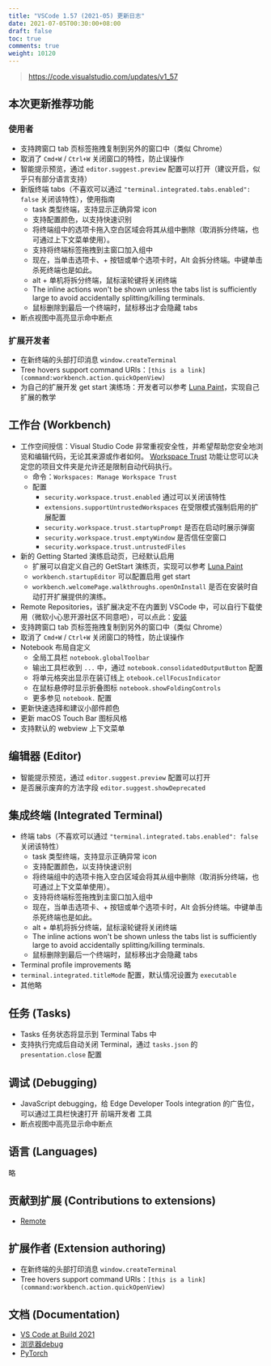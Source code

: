 ```yaml
---
title: "VSCode 1.57 (2021-05) 更新日志"
date: 2021-07-05T00:30:00+08:00
draft: false
toc: true
comments: true
weight: 10120
---
```


> https://code.visualstudio.com/updates/v1_57

## 本次更新推荐功能

### 使用者

* 支持跨窗口 tab 页标签拖拽复制到另外的窗口中（类似 Chrome）
* 取消了 `Cmd+W` / `Ctrl+W` 关闭窗口的特性，防止误操作
* 智能提示预览，通过 `editor.suggest.preview` 配置可以打开（建议开启，似乎只有部分语言支持）
* 新版终端 tabs（不喜欢可以通过 `"terminal.integrated.tabs.enabled": false` 关闭该特性），使用指南
    * task 类型终端，支持显示正确异常 icon
    * 支持配置颜色，以支持快速识别
    * 将终端组中的选项卡拖入空白区域会将其从组中删除（取消拆分终端，也可通过上下文菜单使用）。
    * 支持将终端标签拖拽到主窗口加入组中
    * 现在，当单击选项卡、+ 按钮或单个选项卡时，Alt 会拆分终端。中键单击杀死终端也是如此。
    * alt + 单机将拆分终端，鼠标滚轮键将关闭终端
    * The inline actions won't be shown unless the tabs list is sufficiently large to avoid accidentally splitting/killing terminals.
    * 鼠标删除到最后一个终端时，鼠标移出才会隐藏 tabs
* 断点视图中高亮显示命中断点

### 扩展开发者

* 在新终端的头部打印消息 `window.createTerminal`
* Tree hovers support command URIs：`[this is a link](command:workbench.action.quickOpenView)`
* 为自己的扩展开发 get start 演练场：开发者可以参考 [Luna Paint](https://marketplace.visualstudio.com/items?itemName=Tyriar.luna-paint)，实现自己扩展的教学

## 工作台 (Workbench)

* 工作空间授信：Visual Studio Code 非常重视安全性，并希望帮助您安全地浏览和编辑代码，无论其来源或作者如何。 [Workspace Trust](https://code.visualstudio.com/docs/editor/workspace-trust) 功能让您可以决定您的项目文件夹是允许还是限制自动代码执行。
    * 命令：`Workspaces: Manage Workspace Trust`
    * 配置
        * `security.workspace.trust.enabled` 通过可以关闭该特性
        * `extensions.supportUntrustedWorkspaces` 在受限模式强制启用的扩展配置
        * `security.workspace.trust.startupPrompt` 是否在启动时展示弹窗
        * `security.workspace.trust.emptyWindow` 是否信任空窗口
        * `security.workspace.trust.untrustedFiles`
* 新的 Getting Started 演练启动页，已经默认启用
    * 扩展可以自定义自己的 GetStart 演练页，实现可以参考 [Luna Paint](https://marketplace.visualstudio.com/items?itemName=Tyriar.luna-paint)
    * `workbench.startupEditor` 可以配置启用 get start
    * `workbench.welcomePage.walkthroughs.openOnInstall` 是否在安装时自动打开扩展提供的演练。
* Remote Repositories，该扩展决定不在内置到 VSCode 中，可以自行下载使用（微软小心思开源社区不同意吧），可以点此：[安装](https://marketplace.visualstudio.com/items?itemName=github.remotehub)
* 支持跨窗口 tab 页标签拖拽复制到另外的窗口中（类似 Chrome）
* 取消了 `Cmd+W` / `Ctrl+W` 关闭窗口的特性，防止误操作
* Notebook 布局自定义
    * 全局工具栏 `notebook.globalToolbar`
    * 输出工具栏收到 `...` 中，通过 `notebook.consolidatedOutputButton` 配置
    * 将单元格突出显示在装订线上 `otebook.cellFocusIndicator`
    * 在鼠标悬停时显示折叠图标 `notebook.showFoldingControls`
    * 更多参见 `notebook.` 配置
* 更新快速选择和建议小部件颜色
* 更新 macOS Touch Bar 图标风格
* 支持默认的 webview 上下文菜单

## 编辑器 (Editor)

* 智能提示预览，通过 `editor.suggest.preview` 配置可以打开
* 是否展示废弃的方法字段 `editor.suggest.showDeprecated`

## 集成终端 (Integrated Terminal)

* 终端 tabs（不喜欢可以通过 `"terminal.integrated.tabs.enabled": false` 关闭该特性）
    * task 类型终端，支持显示正确异常 icon
    * 支持配置颜色，以支持快速识别
    * 将终端组中的选项卡拖入空白区域会将其从组中删除（取消拆分终端，也可通过上下文菜单使用）。
    * 支持将终端标签拖拽到主窗口加入组中
    * 现在，当单击选项卡、+ 按钮或单个选项卡时，Alt 会拆分终端。中键单击杀死终端也是如此。
    * alt + 单机将拆分终端，鼠标滚轮键将关闭终端
    * The inline actions won't be shown unless the tabs list is sufficiently large to avoid accidentally splitting/killing terminals.
    * 鼠标删除到最后一个终端时，鼠标移出才会隐藏 tabs
* Terminal profile improvements 略
* `terminal.integrated.titleMode` 配置，默认情况设置为 `executable`
* 其他略

## 任务 (Tasks)

* Tasks 任务状态将显示到 Terminal Tabs 中
* 支持执行完成后自动关闭 Terminal，通过 `tasks.json` 的 `presentation.close` 配置

## 调试 (Debugging)

* JavaScript debugging，给 Edge Developer Tools integration 的广告位，可以通过工具栏快速打开 前端开发者 工具
* 断点视图中高亮显示命中断点

## 语言 (Languages)

略

## 贡献到扩展 (Contributions to extensions)

* [Remote](https://github.com/microsoft/vscode-docs/blob/main/remote-release-notes/v1_57.md)

## 扩展作者 (Extension authoring)

* 在新终端的头部打印消息 `window.createTerminal`
* Tree hovers support command URIs：`[this is a link](command:workbench.action.quickOpenView)`

## 文档 (Documentation)

* [VS Code at Build 2021](https://code.visualstudio.com/blogs/2021/06/02/build-2021)
* [浏览器debug](https://code.visualstudio.com/docs/nodejs/browser-debugging)
* [PyTorch](https://code.visualstudio.com/docs/datascience/pytorch-support)
